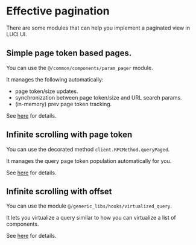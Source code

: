 # Effective pagination

There are some modules that can help you implement a paginated view in LUCI UI.

## Simple page token based pages.

You can use the `@/common/components/param_pager` module.

It manages the following automatically:
 * page token/size updates.
 * synchronization between page token/size and URL search params.
 * (in-memory) prev page token tracking.

See [here](../../src/common/components/params_pager/doc.md) for details.

## Infinite scrolling with page token

You can use the decorated method `client.RPCMethod.queryPaged`.

It manages the query page token population automatically for you.

See [here](./make_prpc_queries.md#make-a-paginated-prpc-request-with-react_query) for details.

## Infinite scrolling with offset

You can use the module `@/generic_libs/hooks/virtualized_query`.

It lets you virtualize a query similar to how you can virtualize a list of components.

See [here](./make_prpc_queries.md#manage-queries-for-a-virtualized-list) for details.
